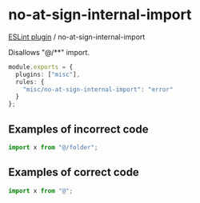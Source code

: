 # no-at-sign-internal-import

[ESLint plugin](https://iliubinskii.github.io/eslint-plugin-misc/) / no-at-sign-internal-import

Disallows "@/**" import.

```ts
module.exports = {
  plugins: ["misc"],
  rules: {
    "misc/no-at-sign-internal-import": "error"
  }
};
```

## Examples of incorrect code

```ts
import x from "@/folder";
```

## Examples of correct code

```ts
import x from "@";
```